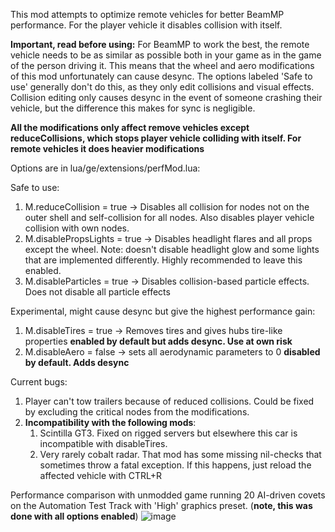 This mod attempts to optimize remote vehicles for better BeamMP performance. For the player vehicle it disables collision with itself.


**Important, read before using:**
For BeamMP to work the best, the remote vehicle needs to be as similar as possible both in your game as in the game of the person driving it.
This means that the wheel and aero modifications of this mod unfortunately can cause desync. The options labeled 'Safe to use' generally don't do this, as they only edit collisions and visual effects.
Collision editing only causes desync in the event of someone crashing their vehicle, but the difference this makes for sync is negligible.

**All the modifications only affect remove vehicles except reduceCollisions, which stops player vehicle colliding with itself. For remote vehicles it does heavier modifications**

Options are in lua/ge/extensions/perfMod.lua:

Safe to use:
1. M.reduceCollision = true -> Disables all collision for nodes not on the outer shell and self-collision for all nodes. Also disables player vehicle collision with own nodes.
2. M.disablePropsLights = true -> Disables headlight flares and all props except the wheel. Note: doesn't disable headlight glow and some lights that are implemented differently. Highly recommended to leave this enabled.
3. M.disableParticles = true -> Disables collision-based particle effects. Does not disable all particle effects

Experimental, might cause desync but give the highest performance gain:
1. M.disableTires = true -> Removes tires and gives hubs tire-like properties **enabled by default but adds desync. Use at own risk**
2. M.disableAero = false -> sets all aerodynamic parameters to 0 **disabled by default. Adds desync**

Current bugs: 
1. Player can't tow trailers because of reduced collisions. Could be fixed by excluding the critical nodes from the modifications.
2. **Incompatibility with the following mods**:
   1. Scintilla GT3. Fixed on rigged servers but elsewhere this car is incompatible with disableTires.
   2. Very rarely cobalt radar. That mod has some missing nil-checks that sometimes throw a fatal exception. If this happens, just reload the affected vehicle with CTRL+R

Performance comparison with unmodded game running 20 AI-driven covets on the Automation Test Track with 'High' graphics preset. (**note, this was done with all options enabled**)
![image](https://github.com/user-attachments/assets/94d24680-cb86-4e64-a4c9-7c21b78207a4)

